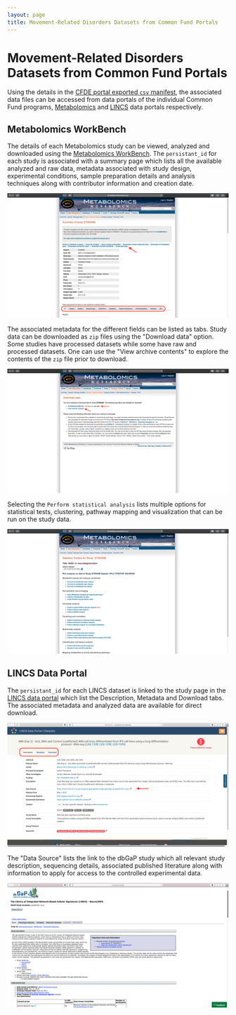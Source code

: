 ```yaml
---
layout: page
title: Movement-Related Disorders Datasets from Common Fund Portals
---
```


# Movement-Related Disorders Datasets from Common Fund Portals

Using the details in the [CFDE portal exported `csv` manifest](./movement-disorders-portal-export.md), the associated data files can be accessed from data portals of the individual Common Fund programs, [Metabolomics](https://www.metabolomicsworkbench.org) and [LINCS](http://lincsportal.ccs.miami.edu/datasets/) data portals respectively.


## Metabolomics WorkBench

The details of each Metabolomics study can be viewed, analyzed and downloaded using the [Metabolomics WorkBench](https://www.metabolomicsworkbench.org). The `persistant_id` for each study is associated with a summary page which lists all the available analyzed and raw data, metadata associated with study design, experimental conditions, sample preparation details and analysis techniques along with   contributor information and creation date.

![Metabolomics Workbench summary](../../images/Metabolomics-workbench-summary.png "Metabolomics Workbench summary")

The associated metadata for the different fields can be listed as tabs. Study data can be downloaded as `zip` files using the "Download data" option. Some studies have processed datasets while some have raw and processed datasets. One can use the "View archive contents" to explore the contents of the `zip` file prior to download.

![Metabolomics data download](../../images/Metabolomics-download-data.png "Metabolomics data download")

Selecting the `Perform statistical analysis` lists multiple options for statistical tests, clustering, pathway mapping and visualization that can be run on the study data.

![Metabolomics statistical tests](../../images/Metabolomics-statistical-test.png "Metabolomics statistical tests")

## LINCS Data Portal

The `persistant_id` for each LINCS dataset is linked to the study page in the [LINCS data portal](http://lincsportal.ccs.miami.edu/datasets/) which list the Description, Metadata and Download tabs. The associated metadata and analyzed data are available for direct download.

![LINCS data portal](../../images/LINCS-data-portal.png "LINCS data portal")

The "Data Source" lists the link to the dbGaP study which all relevant study description, sequencing details, associated published literature along with information to apply for access to the controlled experimental data.

![LINCS data source](../../images/dbGaP-data-source.png "LINCS data source")
